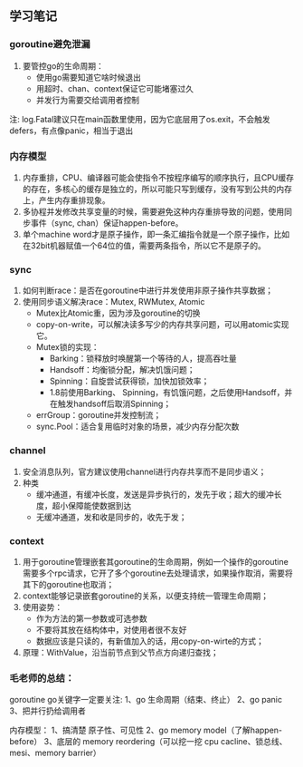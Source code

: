 ## 学习笔记

### goroutine避免泄漏
1. 要管控go的生命周期：
    * 使用go需要知道它啥时候退出
	* 用超时、chan、context保证它可能堵塞过久
	* 并发行为需要交给调用者控制

注: log.Fatal建议只在main函数里使用，因为它底层用了os.exit，不会触发defers，有点像panic，相当于退出
### 内存模型
1. 内存重排，CPU、编译器可能会使指令不按程序编写的顺序执行，且CPU缓存的存在，多核心的缓存是独立的，所以可能只写到缓存，没有写到公共的内存上，产生内存重排现象。
2. 多协程并发修改共享变量的时候，需要避免这种内存重排导致的问题，使用同步事件（sync, chan）保证happen-before。
3. 单个machine word才是原子操作，即一条汇编指令就是一个原子操作，比如在32bit机器赋值一个64位的值，需要两条指令，所以它不是原子的。

### sync
1. 如何判断race：是否在goroutine中进行并发使用非原子操作共享数据；
2. 使用同步语义解决race：Mutex, RWMutex, Atomic
    * Mutex比Atomic重，因为涉及goroutine的切换
	* copy-on-write，可以解决读多写少的内存共享问题，可以用atomic实现它。
	* Mutex锁的实现：
	    * Barking：锁释放时唤醒第一个等待的人，提高吞吐量
		* Handsoff：均衡锁分配，解决饥饿问题；
		* Spinning：自旋尝试获得锁，加快加锁效率；
        * 1.8前使用Barking、 Spinning，有饥饿问题，之后使用Handsoff，并在触发handsoff后取消Spinning；
	* errGroup：goroutine并发控制流；
	* sync.Pool：适合复用临时对象的场景，减少内存分配次数

### channel
1. 安全消息队列，官方建议使用channel进行内存共享而不是同步语义；
2. 种类
    * 缓冲通道，有缓冲长度，发送是异步执行的，发先于收；超大的缓冲长度，超小保障能使数据到达
	* 无缓冲通道，发和收是同步的，收先于发；
### context
1. 用于goroutine管理嵌套其goroutine的生命周期，例如一个操作的goroutine需要多个rpc请求，它开了多个goroutine去处理请求，如果操作取消，需要将其下的goroutine也取消；
2. context能够记录嵌套goroutine的关系，以便支持统一管理生命周期；
3. 使用姿势：
    * 作为方法的第一参数或可选参数
    * 不要将其放在结构体中，对使用者很不友好
    * 数据应该是只读的，有新值加入的话，用copy-on-wirte的方式；
4. 原理：WithValue，沿当前节点到父节点方向递归查找；

### 毛老师的总结：
goroutine go关键字一定要关注:
1、go 生命周期（结束、终止）
2、go panic
3、把并行扔给调用者

内存模型：
1、搞清楚 原子性、可见性
2、go memory model（了解happen-before）
3、底层的 memory reordering（可以挖一挖 cpu cacline、锁总线、mesi、memory barrier）